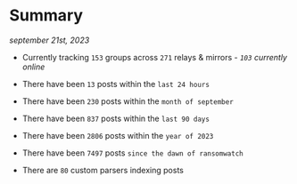 
# Summary
_september 21st, 2023_

- Currently tracking `153` groups across `271` relays & mirrors - _`103` currently online_

- There have been `13` posts within the `last 24 hours`

- There have been `230` posts within the `month of september`

- There have been `837` posts within the `last 90 days`

- There have been `2806` posts within the `year of 2023`

- There have been `7497` posts `since the dawn of ransomwatch`

- There are `80` custom parsers indexing posts
